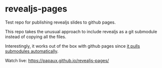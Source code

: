 # revealjs-pages
Test repo for publishing revealjs slides to github pages.

This repo takes the unusual approach to include revealjs as a git submodule instead of copying all the files.

Interestingly, it works out of the box with github pages since [it pulls submodules automatically](https://docs.github.com/en/pages/getting-started-with-github-pages/using-submodules-with-github-pages).

Watch live: https://papaux.github.io/revealjs-pages/
